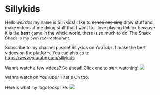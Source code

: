# Sillykids
Hello *weirdos* my name is Sillykids! I like to ~~dance and sing~~ draw stuff and make videos of me doing stuff that I want to. I love playing Roblox because it is the **best** game in the whole world, there is so much to do! The Snack Shack is my own ~~real~~ restaurant.

Subscribe to my channel please! Sillykids on YouTube. I make the best videos on the platform. You can also go to https://www.youtube.com/sillykids

Wanna watch a few videos? Go ahead! Click one to start watching!
![](https://i.imgur.com/o5PkPRt.png)

Wanna watch on YouTube? That's OK too.

Here is what my logo looks like:
![](https://yt3.ggpht.com/a/AATXAJzQyaQmrCcGsUZ7hGLgsVPK4H7TskLd9TVhQQ=s900-c-k-c0xffffffff-no-rj-mo)
